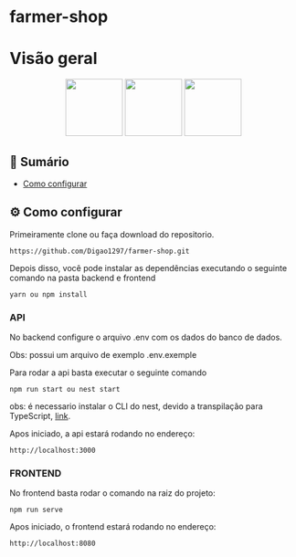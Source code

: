# farmer-shop
# Visão geral

<p align="center">
<img src="https://cdn.iconscout.com/icon/free/png-256/vue-282497.png" height="100" width="100" >
<img src="https://docs.nestjs.com/assets/logo-small.svg" height="100" width="100">
<img src="https://download.logo.wine/logo/PostgreSQL/PostgreSQL-Logo.wine.png" height="100" width="100">
  
</p>

## :bookmark_tabs: Sumário

- [Como configurar](#gear-como-configurar)

## :gear: Como configurar

Primeiramente clone ou faça download do repositorio.

```
https://github.com/Digao1297/farmer-shop.git
```

Depois disso, você pode instalar as dependências executando o seguinte comando na pasta backend e frontend

```
yarn ou npm install
```
### API
No backend configure o arquivo .env com os dados do banco de dados.

Obs: possui um arquivo de exemplo .env.exemple

Para rodar a api basta executar o seguinte comando

```
npm run start ou nest start
```
obs: é necessario instalar o CLI do nest, devido a transpilação para TypeScript, [link](https://docs.nestjs.com/cli/overview).

Apos iniciado, a api estará rodando no endereço:

```
http://localhost:3000
```

### FRONTEND
No frontend basta rodar o comando na raiz do projeto:

```
npm run serve 
```

Apos iniciado, o frontend estará rodando no endereço:
```
http://localhost:8080
```

